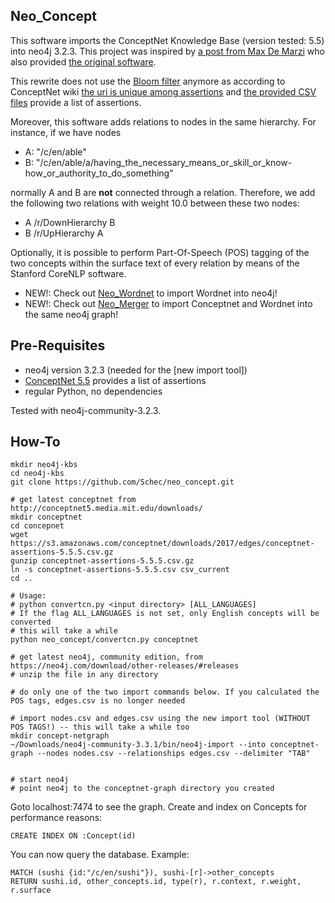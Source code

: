 Neo_Concept
-----------

This software imports the ConceptNet Knowledge Base (version tested: 5.5) into neo4j 3.2.3. 
This project was inspired by [a post from Max De Marzi](http://maxdemarzi.com/2013/05/13/knowledge-bases-in-neo4j/) who also provided [the original software](https://github.com/maxdemarzi/neo_concept).

This rewrite does not use the [Bloom filter](http://en.wikipedia.org/wiki/Bloom_filter) anymore as according to ConceptNet wiki [the uri is unique among assertions](https://github.com/commonsense/conceptnet5/wiki/Edges) and [the provided CSV files](http://conceptnet5.media.mit.edu/downloads/current/) provide a list of assertions. 

Moreover, this software adds relations to nodes in the same hierarchy. For instance, if we have nodes
- A: "/c/en/able"
- B: "/c/en/able/a/having_the_necessary_means_or_skill_or_know-how_or_authority_to_do_something"

normally A and B are **not** connected through a relation. Therefore, we add the following two relations with weight 10.0 between these two nodes:
- A /r/DownHierarchy B
- B /r/UpHierarchy A

Optionally, it is possible to perform Part-Of-Speech (POS) tagging of the two concepts within the surface text of every relation by means of the Stanford CoreNLP software. 

- NEW!: Check out [Neo_Wordnet](https://github.com/redsk/neo_wordnet) to import Wordnet into neo4j!
- NEW!: Check out [Neo_Merger](https://github.com/redsk/neo_merger) to import Conceptnet and Wordnet into the same neo4j graph!

Pre-Requisites
--------------

- neo4j version 3.2.3 (needed for the [new import tool])
- [ConceptNet 5.5](https://s3.amazonaws.com/conceptnet/downloads/2017/edges/conceptnet-assertions-5.5.5.csv.gz) provides a list of assertions
- regular Python, no dependencies

Tested with neo4j-community-3.2.3.

How-To 
-------------------

    mkdir neo4j-kbs
    cd neo4j-kbs
    git clone https://github.com/Schec/neo_concept.git

    # get latest conceptnet from http://conceptnet5.media.mit.edu/downloads/
    mkdir conceptnet
    cd concepnet
    wget https://s3.amazonaws.com/conceptnet/downloads/2017/edges/conceptnet-assertions-5.5.5.csv.gz
    gunzip conceptnet-assertions-5.5.5.csv.gz
    ln -s conceptnet-assertions-5.5.5.csv csv_current
    cd ..

    # Usage:
    # python convertcn.py <input directory> [ALL_LANGUAGES]
    # If the flag ALL_LANGUAGES is not set, only English concepts will be converted
    # this will take a while
    python neo_concept/convertcn.py conceptnet

    # get latest neo4j, community edition, from https://neo4j.com/download/other-releases/#releases
    # unzip the file in any directory

    # do only one of the two import commands below. If you calculated the POS tags, edges.csv is no longer needed

    # import nodes.csv and edges.csv using the new import tool (WITHOUT POS TAGS!) -- this will take a while too
    mkdir concept-netgraph
    ~/Downloads/neo4j-community-3.3.1/bin/neo4j-import --into conceptnet-graph --nodes nodes.csv --relationships edges.csv --delimiter "TAB"


    # start neo4j
    # point neo4j to the conceptnet-graph directory you created


Goto localhost:7474 to see the graph. Create and index on Concepts for performance reasons:

    CREATE INDEX ON :Concept(id)

You can now query the database. Example:

    MATCH (sushi {id:"/c/en/sushi"}), sushi-[r]->other_concepts
    RETURN sushi.id, other_concepts.id, type(r), r.context, r.weight, r.surface
